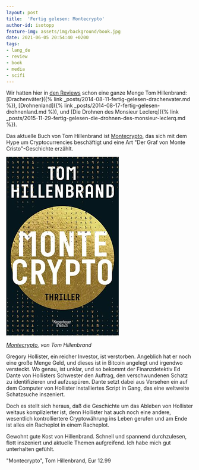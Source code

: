 ```yaml
---
layout: post
title:  'Fertig gelesen: Montecrypto'
author-id: isotopp
feature-img: assets/img/background/book.jpg
date: 2021-06-05 20:54:40 +0200
tags:
- lang_de
- review
- book
- media
- scifi
---
```


Wir hatten hier in [den Reviews](https://blog.koehntopp.info/tags/#review) schon eine ganze Menge Tom Hillenbrand: [Drachenväter]({% link _posts/2014-08-11-fertig-gelesen-drachenvater.md %}), [Drohnenland]({% link _posts/2014-08-17-fertig-gelesen-drohnenland.md %}), und [Die Drohnen des Monsieur Leclerq]({% link _posts/2015-11-29-fertig-gelesen-die-drohnen-des-monsieur-leclerq.md %}).

Das aktuelle Buch von Tom Hillenbrand ist [Montecrypto](https://www.amazon.de/dp/3462001574), das sich mit dem Hype um Cryptocurrencies beschäftigt und eine Art "Der Graf von Monte Cristo"-Geschichte erzählt.

[![](/uploads/2021/06/montecrypto.jpg)](https://www.amazon.de/dp/3462001574)

*[Montecrypto](https://www.amazon.de/dp/3462001574), von Tom Hillenbrand*

Gregory Hollister, ein reicher Investor, ist verstorben. Angeblich hat er noch eine große Menge Geld, und dieses ist in Bitcoin angelegt und irgendwo versteckt. Wo genau, ist unklar, und so bekommt der Finanzdetektiv Ed Dante von Hollisters Schwester den Auftrag, den verschwundenen Schatz zu identifizieren und aufzuspüren. Dante setzt dabei aus Versehen ein auf dem Computer von Hollister installiertes Script in Gang, das eine weltweite Schatzsuche inszeniert.

Doch es stellt sich heraus, daß die Geschichte um das Ableben von Hollister weitaus komplizierter ist, denn Hollister hat auch noch eine andere, wesentlich kontrolliertere Cryptowährung ins Leben gerufen und am Ende ist alles ein Racheplot in einem Racheplot.

Gewohnt gute Kost von Hillenbrand. Schnell und spannend durchzulesen, flott inszeniert und aktuelle Themen aufgreifend. Ich habe mich gut unterhalten gefühlt.

"Montecrypto", Tom Hillenbrand, Eur 12.99